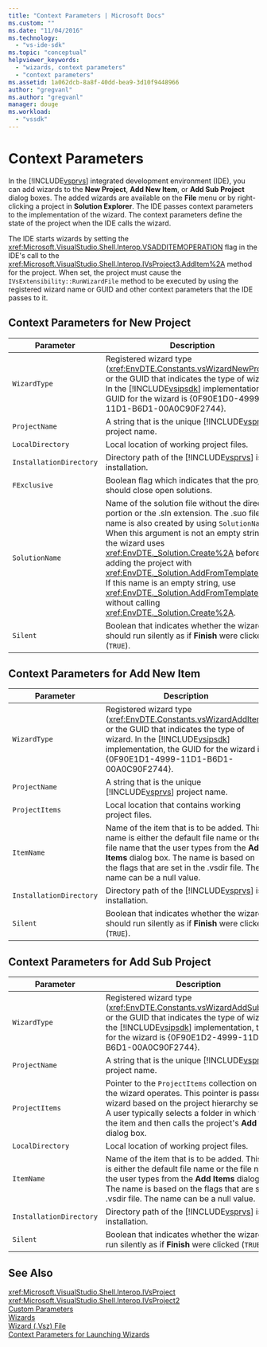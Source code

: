 ```yaml
---
title: "Context Parameters | Microsoft Docs"
ms.custom: ""
ms.date: "11/04/2016"
ms.technology: 
  - "vs-ide-sdk"
ms.topic: "conceptual"
helpviewer_keywords: 
  - "wizards, context parameters"
  - "context parameters"
ms.assetid: 1a062dcb-8a8f-40dd-bea9-3d10f9448966
author: "gregvanl"
ms.author: "gregvanl"
manager: douge
ms.workload: 
  - "vssdk"
---
```

# Context Parameters
In the [!INCLUDE[vsprvs](../../code-quality/includes/vsprvs_md.md)] integrated development environment (IDE), you can add wizards to the **New Project**, **Add New Item**, or **Add Sub Project** dialog boxes. The added wizards are available on the **File** menu or by right-clicking a project in **Solution Explorer**. The IDE passes context parameters to the implementation of the wizard. The context parameters define the state of the project when the IDE calls the wizard.  
  
 The IDE starts wizards by setting the <xref:Microsoft.VisualStudio.Shell.Interop.VSADDITEMOPERATION> flag in the IDE's call to the <xref:Microsoft.VisualStudio.Shell.Interop.IVsProject3.AddItem%2A> method for the project. When set, the project must cause the `IVsExtensibility::RunWizardFile` method to be executed by using the registered wizard name or GUID and other context parameters that the IDE passes to it.  
  
## Context Parameters for New Project  
  
|Parameter|Description|  
|---------------|-----------------|  
|`WizardType`|Registered wizard type (<xref:EnvDTE.Constants.vsWizardNewProject>) or the GUID that indicates the type of wizard. In the [!INCLUDE[vsipsdk](../../extensibility/includes/vsipsdk_md.md)] implementation, the GUID for the wizard is {0F90E1D0-4999-11D1-B6D1-00A0C90F2744}.|  
|`ProjectName`|A string that is the unique [!INCLUDE[vsprvs](../../code-quality/includes/vsprvs_md.md)] project name.|  
|`LocalDirectory`|Local location of working project files.|  
|`InstallationDirectory`|Directory path of the [!INCLUDE[vsprvs](../../code-quality/includes/vsprvs_md.md)] is installation.|  
|`FExclusive`|Boolean flag which indicates that the project should close open solutions.|  
|`SolutionName`|Name of the solution file without the directory portion or the .sln extension. The .suo file name is also created by using `SolutionName`. When this argument is not an empty string, the wizard uses <xref:EnvDTE._Solution.Create%2A> before adding the project with <xref:EnvDTE._Solution.AddFromTemplate%2A>. If this name is an empty string, use <xref:EnvDTE._Solution.AddFromTemplate%2A> without calling <xref:EnvDTE._Solution.Create%2A>.|  
|`Silent`|Boolean that indicates whether the wizard should run silently as if **Finish** were clicked (`TRUE`).|  
  
## Context Parameters for Add New Item  
  
|Parameter|Description|  
|---------------|-----------------|  
|`WizardType`|Registered wizard type (<xref:EnvDTE.Constants.vsWizardAddItem>) or the GUID that indicates the type of wizard. In the [!INCLUDE[vsipsdk](../../extensibility/includes/vsipsdk_md.md)] implementation, the GUID for the wizard is {0F90E1D1-4999-11D1-B6D1-00A0C90F2744}.|  
|`ProjectName`|A string that is the unique [!INCLUDE[vsprvs](../../code-quality/includes/vsprvs_md.md)] project name.|  
|`ProjectItems`|Local location that contains working project files.|  
|`ItemName`|Name of the item that is to be added. This name is either the default file name or the file name that the user types from the **Add Items** dialog box. The name is based on the flags that are set in the .vsdir file. The name can be a null value.|  
|`InstallationDirectory`|Directory path of the [!INCLUDE[vsprvs](../../code-quality/includes/vsprvs_md.md)] is installation.|  
|`Silent`|Boolean that indicates whether the wizard should run silently as if **Finish** were clicked (`TRUE`).|  
  
## Context Parameters for Add Sub Project  
  
|Parameter|Description|  
|---------------|-----------------|  
|`WizardType`|Registered wizard type (<xref:EnvDTE.Constants.vsWizardAddSubProject>) or the GUID that indicates the type of wizard. In the [!INCLUDE[vsipsdk](../../extensibility/includes/vsipsdk_md.md)] implementation, the GUID for the wizard is {0F90E1D2-4999-11D1-B6D1-00A0C90F2744}.|  
|`ProjectName`|A string that is the unique [!INCLUDE[vsprvs](../../code-quality/includes/vsprvs_md.md)] project name.|  
|`ProjectItems`|Pointer to the `ProjectItems` collection on which the wizard operates. This pointer is passed to the wizard based on the project hierarchy selection. A user typically selects a folder in which to put the item and then calls the project's **Add Item** dialog box.|  
|`LocalDirectory`|Local location of working project files.|  
|`ItemName`|Name of the item that is to be added. This name is either the default file name or the file name that the user types from the **Add Items** dialog box. The name is based on the flags that are set in the .vsdir file. The name can be a null value.|  
|`InstallationDirectory`|Directory path of the [!INCLUDE[vsprvs](../../code-quality/includes/vsprvs_md.md)] is installation.|  
|`Silent`|Boolean that indicates whether the wizard should run silently as if **Finish** were clicked (`TRUE`).|  
  
## See Also  
 <xref:Microsoft.VisualStudio.Shell.Interop.IVsProject>   
 <xref:Microsoft.VisualStudio.Shell.Interop.IVsProject2>   
 [Custom Parameters](../../extensibility/internals/custom-parameters.md)   
 [Wizards](../../extensibility/internals/wizards.md)   
 [Wizard (.Vsz) File](../../extensibility/internals/wizard-dot-vsz-file.md)   
 [Context Parameters for Launching Wizards](http://msdn.microsoft.com/Library/051a10f4-9e45-4604-b344-123044f33a24)